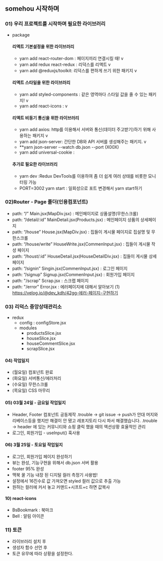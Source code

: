 ## somehou 시작하며

### 01) 우리 프로젝트를 시작하며 필요한 라이브러리

- package

  #### 리액트 기본설정을 위한 라이브러리

  - yarn add react-router-dom : 페이지끼리 연결시킬 때! v
  - yarn add redux react-redux : 리덕스를 리액트 v
  - yarn add @reduxjs/toolkit: 리덕스를 편하게 쓰기 위한 패키지 v

  #### 리액트 스타일을 위한 라이브러리

  - yarn add styled-components : 같은 영역마다 스타일 값을 줄 수 있는 패키지! v
  - yarn add react-icons : v

  #### 리액트 비동기 통신을 위한 라이브러리

  - yarn add axios: http를 이용해서 서버와 통신(데이터 주고받기)하기 위해 사용하는 패키지 v
  - yarn add json-server: 간단한 DB와 API 서버를 생성해주는 패키지. v
  - \*\*yarn json-server --watch db.json --port (X00X)
  - yarn add universal-cookie :

  #### 추가로 필요한 라이브러리

  - yarn dev :Redux DevTools를 이용하여 좀 더 쉽게 여러 상태를 비롯한 모니터링 가능
  - PORT=3002 yarn start : 일회성으로 포트 변경해서 yarn start하기

### 02)Router - Page 폴더(인용컴포넌트)

- path: “/” Main.jsx(MapDiv.jsx) : 메인페이지로 상품설명(무한스크롤)
- path: “/detail/:id” MainDetail.jsx(Products.jsx) : 메인페이지 상품의 상세페이지
- path: “/house” House.jsx(MapDiv.jsx) : 집들이 게시물 페이지로 집설명 및 무한스크롤
- path: “/house/write” HouseWrite.jsx(CommenInput.jsx) : 집들이 게시물 작성 페이지
- path: “/houst/:id” HouseDetail.jsx(HouseDetailDiv.jsx) : 집들이 게시물 상세페이지
- path: “/signin” Singin.jsx(CommenInput.jsx) : 로그인 페이지
- path: “/signup” Signup.jsx(CommenInput.jsx) : 회원가입 페이지
- path: "/scrap" Scrap.jsx : 스크랩 페이지
- path: "/error" Error.jsx : 에러페이지에 대해서 알아보기
  (1) https://velog.io/@dev_kdh/42gg-에러-페이지-구현하기

### 03) 리덕스 중앙상태관리소

- redux
  - config : configStore.jsx
  - modules
    - productsSlice.jsx
    - houseSlice.jsx
    - houseCommentSlice.jsx
    - scrapSlice.jsx

#### 04) 작업일지

- (월요일) 컴포넌트 완료
- (화요일) 서버통신/에러처리
- (수요일) 무한스크롤
- (목요일) CSS 마무리

#### 05) 03월 24일 - 금요일 작업일지

- Header, Footer 컴포넌트 공동제작
  .trouble -> git issue -> push가 안대 머지와 리베이스등을 했지만 해결이 안 됐고
  레포지토리 다시 파서 해결했습니다.
  .trouble -> header 에 있는 커뮤니티와 쇼핑 클릭 했을 때의 액션상황 효율적인 관리
- 로그인, 회원가입 - useInput() 훅사용

#### 06) 3월 25일 - 토요일 작업일지

- 로그인, 회원가입 페이지 완성하기
- 뷰는 완성, 기능구현을 위해서 db.json 서버 활용
- footer 95% 완성
- 맥북 꿀 기능 내장 된 디지털 컬러 측정기 사용법!
- 설정에서 16진수로 값 가져오면 styled 컬러 값으로 추출 가능
- 원하는 컬러에 커서 놓고 커맨드+시프트+c 하면 값복사

#### 10) react-icons

- BsBookmark : 북마크
- Bell : 알림 아이콘 <VscBell />

### 11) 토큰

- 라이브러리 설치 후
- 생성자 함수 선언 후
- 토큰 유무에 따라 상황을 설정한다.
